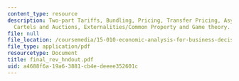 ```yaml
---
content_type: resource
description: Two-part Tariffs, Bundling, Pricing, Transfer Pricing, Asymmetric Information,
  Cartels and Auctions, Externalities/Common Property and Game theory.
file: null
file_location: /coursemedia/15-010-economic-analysis-for-business-decisions-fall-2004/a4688f6a19a63881cb4edeeee352601c_final_rev_hndout.pdf
file_type: application/pdf
resourcetype: Document
title: final_rev_hndout.pdf
uid: a4688f6a-19a6-3881-cb4e-deeee352601c
---
```

